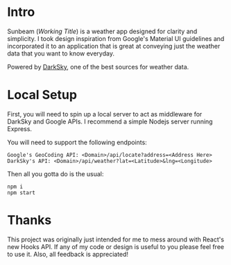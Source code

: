 # Intro

Sunbeam (_Working Title_) is a weather app designed for clarity and simplicity. I took design inspiration from Google's Material UI guidelines and incorporated it to an application that is great at conveying just the weather data that you want to know everyday.

Powered by [DarkSky](https://darksky.net), one of the best sources for weather data.

# Local Setup

First, you will need to spin up a local server to act as middleware for DarkSky and Google APIs. I recommend a simple Nodejs server running Express.

You will need to support the following endpoints:

```
Google's GeoCoding API: <Domain>/api/locate?address=<Address Here>
DarkSky's API: <Domain>/api/weather?lat=<Latitude>&lng=<Longitude>
```

Then all you gotta do is the usual:

```
npm i
npm start
```

# Thanks

This project was originally just intended for me to mess around with React's new Hooks API. If any of my code or design is useful to you please feel free to use it. Also, all feedback is appreciated!
